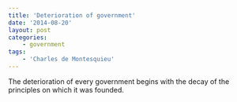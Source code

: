 ```yaml
---
title: 'Deterioration of government'
date: '2014-08-20'
layout: post
categories:
    - government
tags:
    - 'Charles de Montesquieu'
---
```


The deterioration of every government begins with the decay of the principles on which it was founded.